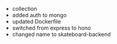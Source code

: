 
* collection
* added auth to mongo
* updated Dockerfile
* switched from express to hono
* changed name to skateboard-backend